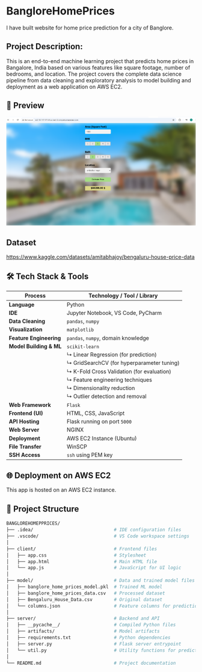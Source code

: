 # BangloreHomePrices
I have built website for home price prediction for a city of Banglore.

## Project Description:
This is an end-to-end machine learning project that predicts home prices in Bangalore, India based on various features like square footage, number of bedrooms, and location. The project covers the complete data science pipeline from data cleaning and exploratory analysis to model building and deployment as a web application on AWS EC2.

## 📸 Preview

![App Screenshot](schreenshot.png)

## Dataset

https://www.kaggle.com/datasets/amitabhajoy/bengaluru-house-price-data

## 🛠️ Tech Stack & Tools

| Process                        | Technology / Tool / Library                      |
|-------------------------------|--------------------------------------------------|
| **Language**                  | Python                                           |
| **IDE**                       | Jupyter Notebook, VS Code, PyCharm              |
| **Data Cleaning**             | `pandas`, `numpy`                               |
| **Visualization**             | `matplotlib`                                    |
| **Feature Engineering**       | `pandas`, `numpy`, domain knowledge             |
| **Model Building & ML**       | `scikit-learn`                                   |
|                               | ↳ Linear Regression (for prediction)            |
|                               | ↳ GridSearchCV (for hyperparameter tuning)      |
|                               | ↳ K-Fold Cross Validation (for evaluation)      |
|                               | ↳ Feature engineering techniques                |
|                               | ↳ Dimensionality reduction                      |
|                               | ↳ Outlier detection and removal                 |
| **Web Framework**             | `Flask`                                         |
| **Frontend (UI)**             | HTML, CSS, JavaScript                           |
| **API Hosting**               | Flask running on port `5000`                    |
| **Web Server**                | NGINX                                           |
| **Deployment**                | AWS EC2 Instance (Ubuntu)                       |
| **File Transfer**             | WinSCP                                           |
| **SSH Access**                | `ssh` using PEM key                             |


## 🌐 Deployment on AWS EC2

This app is hosted on an AWS EC2 instance.

## 📂 Project Structure

```bash
BANGLOREHOMEPPRICES/
├── .idea/                              # IDE configuration files
├── .vscode/                            # VS Code workspace settings
│
├── client/                             # Frontend files
│   ├── app.css                         # Stylesheet
│   ├── app.html                        # Main HTML file
│   └── app.js                          # JavaScript for UI logic
│
├── model/                              # Data and trained model files
│   ├── banglore_home_prices_model.pkl  # Trained ML model
│   ├── banglore_home_prices_data.csv   # Processed dataset
│   ├── Bengaluru_House_Data.csv        # Original dataset
│   └── columns.json                    # Feature columns for prediction
│
├── server/                             # Backend and API
│   ├── __pycache__/                    # Compiled Python files
│   ├── artifacts/                      # Model artifacts
│   ├── requirements.txt                # Python dependencies
│   ├── server.py                       # Flask server entrypoint
│   └── util.py                         # Utility functions for prediction
│
└── README.md                           # Project documentation



